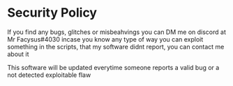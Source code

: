 # Security Policy

If you find any bugs, glitches or misbeahvings
you can DM me on discord at Mr Facysus#4030 
incase you know any type of way you can exploit something in the scripts,
that my software didnt report, you can contact me about it

This software will be updated everytime someone reports a valid bug or a not detected exploitable flaw
